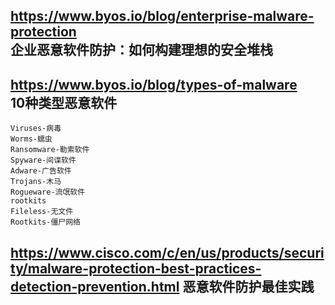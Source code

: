 
https://www.byos.io/blog/enterprise-malware-protection \
企业恶意软件防护：如何构建理想的安全堆栈
-------------
https://www.byos.io/blog/types-of-malware \
10种类型恶意软件
-------------
	Viruses-病毒
	Worms-蠕虫
	Ransomware-勒索软件
	Spyware-间谍软件
	Adware-广告软件
	Trojans-木马
	Rogueware-流氓软件
	rootkits
	Fileless-无文件
	Rootkits-僵尸网络

https://www.cisco.com/c/en/us/products/security/malware-protection-best-practices-detection-prevention.html
恶意软件防护最佳实践
-----


